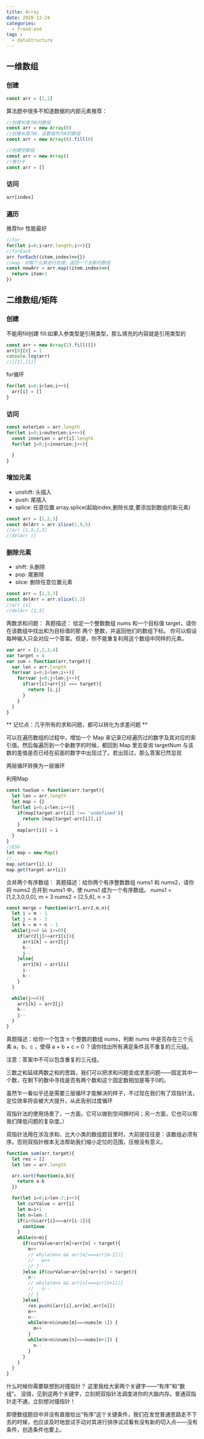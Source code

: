 ```yaml
---
title: Array
date: 2020-12-24
categories:
  - frond-end
tags :
  - dataStructure
---
```


## 一维数组
### 创建
```js
const arr = [1,2]
```
算法题中很多不知道数据的内部元素推荐：
```js
//创建长度为8的数组
const arr = new Array(8)
//创建长度为8，且数值均为0的数组
const arr = new Array(8).fill(0)

//创建空数组
const arr = new Array()
//等价于
const arr = []
```
### 访问
```js
arr[index]
```
### 遍历
推荐for 性能最好
```js
//for
for(let i=0;i<arr.length;i++){}
//forEach
arr.forEach((item,index)=>{})
//map：对每个元素进行处理，返回一个全新的数组
const newArr = arr.map((item,index)=>{
  return item+1
})
```
## 二维数组/矩阵
### 创建
不能用fill创建
fill:如果入参类型是引用类型，那么填充的内容就是引用类型的
```js
const arr = new Array(2).fill([])
arr[0][0] = 1
console.log(arr)
//[[1],[1]]
```
for循环
```js
for(let i=0;i<len;i++){
  arr[i] = []
}
```
### 访问
```js
const outerLen = arr.length
for(let i=0;i<outerLen;i++>){
  const innerLen = arr[i].length
  for(let j=0;j<innerLen;j++){

  }
}
```
### 增加元素
- unshift: 头插入
- push: 尾插入
- splice: 任意位置
array.splice(起始index,删除长度,要添加到数组的新元素)
```js
const arr = [1,2,3]
const delArr = arr.slice(1,0,5)  
//arr [1,5,2,3]
//delArr []
```
### 删除元素
- shift: 头删除
- pop: 尾删除
- slice: 删除任意位置元素
```js
const arr = [1,2,3]
const delArr = arr.slice(1,2)
//arr [1]
//delArr [2,3]
```
两数求和问题：
真题描述： 给定一个整数数组 nums 和一个目标值 target，请你在该数组中找出和为目标值的那 两个 整数，并返回他们的数组下标。
你可以假设每种输入只会对应一个答案。但是，你不能重复利用这个数组中同样的元素。

```js
var arr = [1,2,3,4]
var target = 4
var sum = function(arr,target){
  var len = arr.length
  for(var i=0;i<len;i++){
    for(var j=0;j<len;j++){
      if(arr[i]+arr[j] === target){
        return [i,j]
      }
    }
  }
}
```
** 记忆点：几乎所有的求和问题，都可以转化为求差问题 **

可以在遍历数组的过程中，增加一个 Map 来记录已经遍历过的数字及其对应的索引值。然后每遍历到一个新数字的时候，都回到 Map 里去查询 targetNum 与该数的差值是否已经在前面的数字中出现过了。若出现过，那么答案已然显现

两层循环转换为一层循环

利用Map
```js
const twoSum = function(arr,target){
  let len = arr.length
  let map = {}
  for(let i=0;i<len;i++){
    if(map[target-arr[i]] !== 'undefined'){
      return [map[target-arr[i]],i]
    }
    map[arr[i]] = i
  }
}
//ES6
let map = new Map()
//...
map.set(arr[i],i)
map.get(target-arr[i])
```

合并两个有序数组：
真题描述：给你两个有序整数数组 nums1 和 nums2，请你将 nums2 合并到 nums1 中，使 nums1 成为一个有序数组。
nums1 = [1,2,3,0,0,0], m = 3
nums2 = [2,5,6], n = 3
```js
const merge = function(arr1,arr2,m,n){
  let i = m - 1
  let j = n - 1
  let k = m + n - 1
  while(j>=0 && i>=0){
    if(arr2[j]>=arr1[i]){
      arr1[k] = arr2[j]
      k--
      j--
    }else{
      arr1[k] = arr1[i]
      i--
      k--
    }
  }

  while(j>=0){
    arr1[k] = arr2[j]  
    k-- 
    j--
  }
}
```

真题描述：给你一个包含 n 个整数的数组 nums，判断 nums 中是否存在三个元素 a，b，c ，使得 a + b + c = 0 ？请你找出所有满足条件且不重复的三元组。

注意：答案中不可以包含重复的三元组。

三数之和延续两数之和的思路，我们可以把求和问题变成求差问题——固定其中一个数，在剩下的数中寻找是否有两个数和这个固定数相加是等于0的。

虽然乍一看似乎还是需要三层循环才能解决的样子，不过现在我们有了双指针法，定位效率将会被大大提升，从此告别过度循环

双指针法的使用场景了，一方面，它可以做到空间换时间；另一方面，它也可以帮我们降低问题的复杂度。）

双指针法用在涉及求和、比大小类的数组题目里时，大前提往往是：该数组必须有序。否则双指针根本无法帮助我们缩小定位的范围，压根没有意义。
```js
function sum(arr,target){
  let res = []
  let len = arr.length

  arr.sort(function(a,b){
    return a-b
  })

  for(let i=0;i<len-2;i++){
    let curValue = arr[i]
    let m=i+1
    let n=len-1
    if(i>0&&arr[i]===arr[i-1]){
      continue
    }
    while(n>m){
      if(curValue+arr[m]+arr[n] < target){
        m++
        // while(m<n && arr[m]===arr[m-1]){
        //   m++
        // }
      }else if(curValue+arr[m]+arr[n] > target){
        n--
        // while(m<n && arr[n]===arr[n+1]){
        //   n--
        // }
      }else{
        res.push([arr[i],arr[m],arr[n]])
        m++
        n--
        while(m<n&&nums[m]===nums[m-1]) {
          m++
        }  
        while(m<n&&nums[n]===nums[n+1]) {
          n--
        }
      }
    }
  }
}
```

什么时候你需要联想到对撞指针？
这里我给大家两个关键字——“有序”和“数组”。
没错，见到这两个关键字，立刻把双指针法调度进你的大脑内存。普通双指针走不通，立刻想对撞指针！

即便数组题目中并没有直接给出“有序”这个关键条件，我们在发觉普通思路走不下去的时候，也应该及时地尝试手动对其进行排序试试看有没有新的切入点——没有条件，创造条件也要上。
